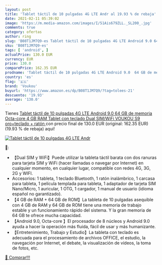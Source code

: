 ```yaml
---
layout: post
title: 'Tablet táctil de 10 pulgadas 4G LTE Andr al 19.93 % de rebaja'
date: 2021-02-11 05:39:02
image: 'https://m.media-amazon.com/images/I/51Ais679ZLL._SL200_.jpg'
comments: true
category: ofertas
author: ring
slug: 'B08T1JM7Q9-es Tablet táctil de 10 pulgadas 4G LTE Android 9.0 64 GB de...'
sku: 'B08T1JM7Q9-es'
tags: [ 'android', ]
actualPrice: 130.0 EUR
currency: EUR
price: 130.0
comparePrice: 162.35 EUR
prodname: 'Tablet táctil de 10 pulgadas 4G LTE Android 9.0  64 GB de memoria Octa-core 4 GB RAM Tablet con teclado Dual SIM/WiFi VOUKOU S9  oro+teclado + ratón '
country: 'es'
flag: '🇪🇸'
brand: 'Voukou'
buyurl: 'https://www.amazon.es/dp/B08T1JM7Q9/?tag=tolees-21'
descuento: '19.93'
average: '130.0'
---
```


Tienes [Tablet táctil de 10 pulgadas 4G LTE Android 9.0  64 GB de memoria Octa-core 4 GB RAM Tablet con teclado Dual SIM/WiFi VOUKOU S9  oro+teclado + ratón ](https://www.amazon.es/dp/B08T1JM7Q9/?tag=tolees-21) con precio final de  130.0 EUR (original: 162.35 EUR) (19.93 %  de rebaja) aqui!

[![Tablet táctil de 10 pulgadas 4G LTE Andr](https://m.media-amazon.com/images/I/51Ais679ZLL._SL200_.jpg)](https://www.amazon.es/dp/B08T1JM7Q9/?tag=tolees-21)

🔎:

- 【Dual SIM y WiFi】Puede utilizar la tableta táctil barata con dos ranuras para tarjeta SIM y WiFi (hacer llamadas o navegar por Internet) en cualquier momento, en cualquier lugar, compatible con redes 4G, 3G, 2G y WIFI.
- Accesorios: 1 tableta, 1 teclado Bluetooth, 1 ratón inalámbrico, 1 carcasa para tableta, 1 película templada para tableta, 1 adaptador de tarjeta SIM Nano/Micro, 1 auricular, 1 OTG, 1 cargador, 1 manual de usuario (idioma español no garantizado).
- 【4 GB de RAM + 64 GB de ROM】La tableta de 10 pulgadas asequible con 4 GB de RAM y 64 GB de ROM tiene una memoria de trabajo estable y un funcionamiento rápido del sistema. Y la gran memoria de 64 GB te ofrece mucha capacidad.
- 【Android 9.0, Octa-core 】El procesador de 8 núcleos y Android 9.0 ayuda a hacer la operación más fluida, fácil de usar y más humanizante.
- 【Entretenimiento, Trabajo y Estudio】La tableta con teclado es adecuada para el procesamiento de archivos OFFICE, el estudio, la navegación por Internet, el debate, la visualización de vídeos, la toma de fotos, etc.

[🛒 Comprar!!!](https://www.amazon.es/dp/B08T1JM7Q9/?tag=tolees-21)
